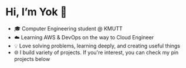 <h1>Hi, I’m Yok 👋</h1>

- 🎓 Computer Engineering student @ KMUTT  
- ☁️ Learning AWS & DevOps on the way to Cloud Engineer  
- 💡 Love solving problems, learning deeply, and creating useful things
- 🌐 I build variety of projects. If you're interest, you can check my pin projects below
